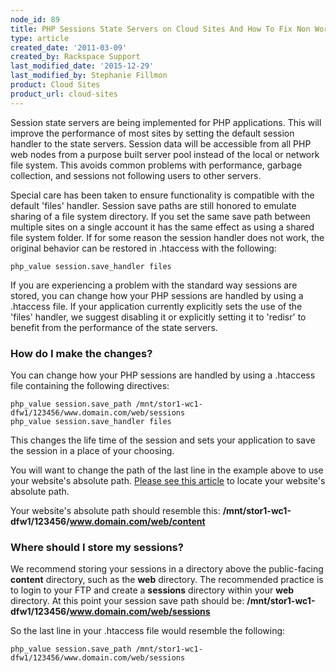 ```yaml
---
node_id: 89
title: PHP Sessions State Servers on Cloud Sites And How To Fix Non Working PHP Sessions
type: article
created_date: '2011-03-09'
created_by: Rackspace Support
last_modified_date: '2015-12-29'
last_modified_by: Stephanie Fillmon
product: Cloud Sites
product_url: cloud-sites
---
```


Session state servers are being implemented for PHP applications. This
will improve the performance of most sites by setting the default
session handler to the state servers. Session data will be accessible
from all PHP web nodes from a purpose built server pool instead of the
local or network file system. This avoids common problems with
performance, garbage collection, and sessions not following users to
other servers.

Special care has been taken to ensure functionality is compatible with
the default 'files' handler. Session save paths are still honored to
emulate sharing of a file system directory. If you set the same save
path between multiple sites on a single account it has the same effect
as using a shared file system folder. If for some reason the session
handler does not work, the original behavior can be restored in
.htaccess with the following:

    php_value session.save_handler files

If you are experiencing a problem with the standard way sessions are
stored, you can change how your PHP sessions are handled by using a
.htaccess file. If your application currently explicitly sets the use of
the 'files' handler, we suggest disabling it  or explicitly setting it
to 'redisr' to benefit from the performance of the state servers.

### How do I make the changes?

You can change how your PHP sessions are handled by using a .htaccess
file containing the following directives:

    php_value session.save_path /mnt/stor1-wc1-dfw1/123456/www.domain.com/web/sessions
    php_value session.save_handler files

This changes the life time of the session and sets your application to
save the session in a place of your choosing.

You will want to change the path of the last line in the example above
to use your website's absolute path. [Please see this
article](/how-to/locate-the-linux-path-for-your-cloud-sites-website "How do I find my website's Linux path?")
to locate your website's absolute path.

Your website's absolute path should resemble this:
**/mnt/stor1-wc1-dfw1/123456/www.domain.com/web/content**



### Where should I store my sessions?

We recommend storing your sessions in a directory above the
public-facing **content** directory, such as the **web** directory. The
recommended practice is to login to your FTP and create a **sessions**
directory within your **web** directory. At this point your session save
path should be:
**/mnt/stor1-wc1-dfw1/123456/www.domain.com/web/sessions**

So the last line in your .htaccess file would resemble the following:

    php_value session.save_path /mnt/stor1-wc1-dfw1/123456/www.domain.com/web/sessions



